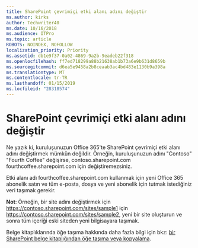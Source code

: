 ```yaml
---
title: SharePoint çevrimiçi etki alanı adını değiştir
ms.author: kirks
author: Techwriter40
ms.date: 10/16/2018
ms.audience: ITPro
ms.topic: article
ROBOTS: NOINDEX, NOFOLLOW
localization_priority: Priority
ms.assetid: db1e9f37-0a02-4869-9a2b-9eadeb22f318
ms.openlocfilehash: ff7ed718299a88b21638ab1b73a6e9b631d8659b
ms.sourcegitcommit: d6ea5e9458a2b8ceaab3ac4bd483e1130b9a398a
ms.translationtype: MT
ms.contentlocale: tr-TR
ms.lasthandoff: 01/15/2019
ms.locfileid: "28318574"
---
```

# <a name="change-domain-name-in-sharepoint-online"></a>SharePoint çevrimiçi etki alanı adını değiştir

Ne yazık ki, kuruluşunuzun Office 365'te SharePoint çevrimiçi etki alanı adını değiştirmek mümkün değildir. Örneğin, kuruluşunuzun adını "Contoso" "Fourth Coffee" değişirse, contoso.sharepoint.com fourthcoffee.sharepoint.com için değiştiremezsiniz.
  
Etki alanı adı fourthcoffee.sharepoint.com kullanmak için yeni Office 365 abonelik satın ve tüm e-posta, dosya ve yeni abonelik için tutmak istediğiniz veri taşımak gerekir.
  
 **Not**: Örneğin, bir site adını değiştirmek için https://contoso.sharepoint.com/sites/sample1 için https://contoso.sharepoint.com/sites/sample2, yeni bir site oluşturun ve sonra tüm içeriği eski siteden yeni bilgisayara taşımak. 
  
Belge kitaplıklarında öğe taşıma hakkında daha fazla bilgi için bkz: [bir SharePoint belge kitaplığından öğe taşıma veya kopyalama](https://go.microsoft.com/fwlink/?linkid=2025831).
  

